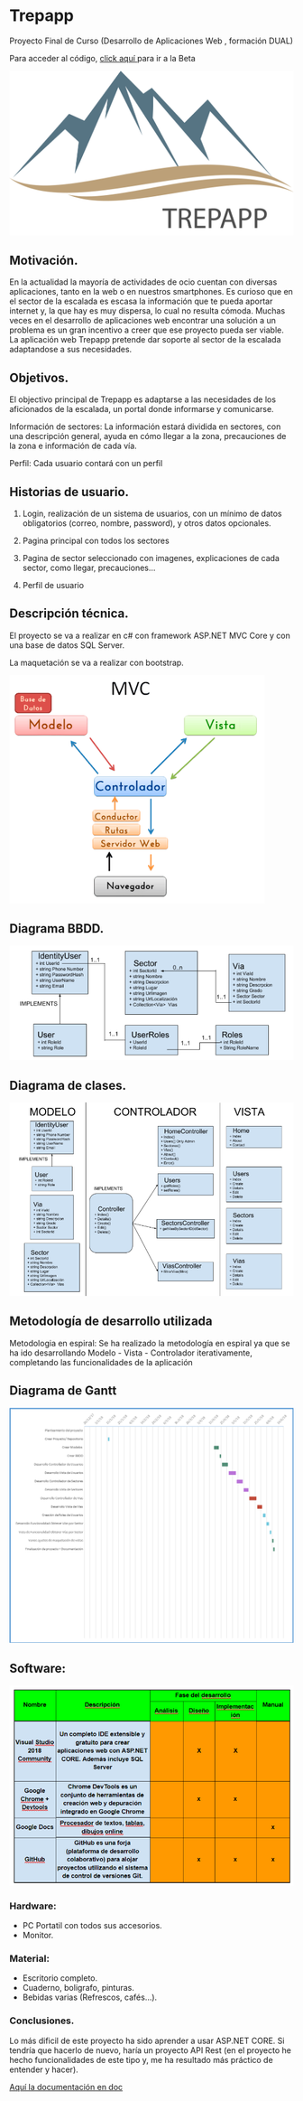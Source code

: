 # Trepapp
Proyecto Final de Curso (Desarrollo de Aplicaciones Web , formación DUAL)

Para acceder al código, [click aquí ](https://github.com/seergi93/Trepapp/tree/BetaVersion) para ir a la Beta





![logo](https://github.com/seergi93/Trepapp/blob/master/imgss/LOGOTREPAPP.png "logo")

## Motivación.

En la actualidad la mayoría de actividades de ocio cuentan con diversas aplicaciones, tanto en la web o en nuestros smartphones.
Es curioso que en el sector de la escalada es escasa la información que te pueda aportar internet y, la que hay es muy dispersa, lo cual no resulta cómoda. 
Muchas veces en el desarrollo de aplicaciones web encontrar una solución a un problema es un gran incentivo a creer que ese proyecto pueda ser viable.
La aplicación web Trepapp pretende dar soporte al sector de la escalada adaptandose a sus necesidades. 

## Objetivos.

El objectivo principal de Trepapp es adaptarse a las necesidades de los aficionados de la escalada, un portal donde informarse y comunicarse. 

Información de sectores: La información estará dividida en sectores, con una descripción general, ayuda en cómo llegar a la zona, precauciones de la zona e información de cada vía. 

Perfil: Cada usuario contará con un perfil

## Historias de usuario.

1. Login, realización de un sistema de usuarios, con un mínimo de datos obligatorios (correo, nombre, password), y otros datos opcionales.

2. Pagina principal con todos los sectores

3. Pagina de sector seleccionado con imagenes, explicaciones de cada sector, como llegar, precauciones…

4. Perfil de usuario


## Descripción técnica.

El proyecto se va a realizar en c# con framework ASP.NET MVC  Core  y con una base de datos SQL Server. 

La maquetación se va a realizar con bootstrap.

![](https://github.com/seergi93/Trepapp/blob/master/imgss/mvc.PNG "")



## Diagrama BBDD.

![](https://github.com/seergi93/Trepapp/blob/master/imgss/Diagrama%20BBDD.png "")


## Diagrama de clases.

![](https://github.com/seergi93/Trepapp/blob/master/imgss/Diagrama%20de%20clases.png "")

## Metodología de desarrollo utilizada

Metodologia en espiral: Se ha realizado la metodología en espiral ya que se ha ido desarrollando Modelo - Vista - Controlador iterativamente, completando las funcionalidades de la aplicación

## Diagrama de Gantt

![](https://github.com/seergi93/Trepapp/blob/master/imgss/Gantt.png "")

## Software:

![](https://github.com/seergi93/Trepapp/blob/master/imgss/software.PNG "")

### Hardware:

* PC Portatil con todos sus accesorios.
* Monitor.

### Material:

* Escritorio completo.
* Cuaderno, boligrafo, pinturas.
* Bebidas varias (Refrescos, cafés...).

### Conclusiones.

Lo más dificil de este proyecto ha sido aprender a usar ASP.NET CORE. 
Si tendría que hacerlo de nuevo, haría un proyecto API Rest (en el proyecto he hecho funcionalidades de este tipo y, me ha resultado más práctico de entender y hacer).





[Aquí la documentación en doc](https://drive.google.com/open?id=1_BZaD25pa-JCVoqYF9QxDR_pBboXQcvQAc5gdVmqjpE)
